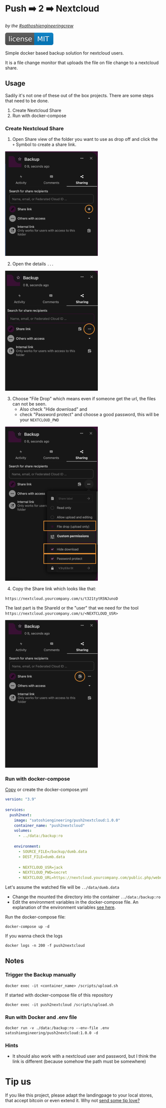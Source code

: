 # Push ➡️ 2 ➡️ Nextcloud

_by the [#sathoshiengineeringcrew](https://satoshiengineering.com/)_

[![MIT License Badge](docs/img/license-badge.svg)](LICENSE)

Simple docker based backup solution for nextcloud users.

It is a file change monitor that uploads the file on file change to a nextcloud share.


## Usage

Sadily it's not one of these out of the box projects. There are some steps that need to be done.

1. Create Nextcloud Share
2. Run with docker-compose

### Create Nextcloud Share

1. Open Share view of the folder you want to use as drop off and click the `+` Symbol to create a share link.
   
<img src="docs/img/share1.png" width="300"/>

2. Open the details `...`

<img src="docs/img/share2.png" width="300"/>

3. Choose "File Drop" which means even if someone get the url, the files can not be seen.
   - Also check "Hide download" and 
   - check "Password protect" and choose a good password, this will be your `NEXTCLOUD_PWD`

<img src="docs/img/share3.png" width="300"/>

4. Copy the Share link which looks like that:

`https://nextcloud.yourcompany.com/s/t321tytR5NJunoD`

The last part is the ShareId or the "user" that we need for the tool `https://nextcloud.yourcompany.com/s/<NEXTCLOUD_USR>`


<img src="docs/img/share4.png" width="300"/>


### Run with docker-compose

[Copy](docker-compose.yml) or create the docker-compose.yml

```yaml
version: "3.9"
  
services:
  push2next:
    image: "satoshiengineering/push2nextcloud:1.0.0"
    container_name: "push2nextcloud"
    volumes:
      - ../data:/backup:ro
      
    environment:
      - SOURCE_FILE=/backup/dumb.data
      - DEST_FILE=dumb.data

      - NEXTCLOUD_USR=jack
      - NEXTCLOUD_PWD=secret
      - NEXTCLOUD_URL=https://nextcloud.yourcompany.com/public.php/webdav/
```

Let's assume the watched file will be `../data/dumb.data`

- Change the mounted the directory into the container `../data:/backup:ro`
- Edit the environment variables in the docker-compose file. An explanation of the environment variables [see here](.env.example).

Run the docker-compose file:
```shell
docker-compose up -d
```

If you wanna check the logs
```shell
docker logs -n 200 -f push2nextcloud
```

## Notes

### Trigger the Backup manually

```shell
docker exec -it <container_name> /scripts/upload.sh
```

If started with docker-compose file of this repository
```shell
docker exec -it push2nextcloud /scripts/upload.sh
```

### Run with Docker and .env file
```shell
docker run -v ./data:/backup:ro --env-file .env satoshiengineering/push2nextcloud:1.0.0 -d 
```

### Hints
- It should also work with a nextcloud user and password, but I think the link is different (because somehow the path must be somewhere)

# Tip us

If you like this project, please adapt the landingpage to your local stores, that
accept bitcoin or even extend it. Why not [send some tip love?](https://legend.lnbits.com/tipjar/523)